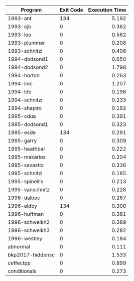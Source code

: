 | Program | Exit Code | Execution Time |
| ------- |:--------- | --------------:|
| 1993-ant | 134 | 5.192 |
| 1993-ejb | 0 | 0.362 |
| 1993-leo | 0 | 0.562 |
| 1993-plummer | 0 | 0.208 |
| 1993-schnitzi | 0 | 0.406 |
| 1994-dodsond1 | 0 | 0.650 |
| 1994-dodsond2 | 0 | 1.798 |
| 1994-horton | 0 | 0.263 |
| 1994-imc | 0 | 1.207 |
| 1994-ldb | 0 | 0.196 |
| 1994-schnitzi | 0 | 0.233 |
| 1994-shapiro | 0 | 0.192 |
| 1995-cdua | 0 | 0.391 |
| 1995-dodsond1 | 0 | 0.323 |
| 1995-esde | 134 | 0.291 |
| 1995-garry | 0 | 0.309 |
| 1995-heathbar | 0 | 0.222 |
| 1995-makarios | 0 | 0.204 |
| 1995-savastio | 0 | 0.336 |
| 1995-schnitzi | 0 | 0.185 |
| 1995-spinellis | 0 | 0.213 |
| 1995-vanschnitz | 0 | 0.228 |
| 1996-dalbec | 0 | 0.267 |
| 1996-eldby | 134 | 0.300 |
| 1996-huffman | 0 | 0.381 |
| 1996-schweikh2 | 0 | 0.389 |
| 1996-schweikh3 | 0 | 0.282 |
| 1996-westley | 0 | 0.184 |
| abnormal | 0 | 0.111 |
| bkp2017-hiddensc | 0 | 1.533 |
| ceffectpp | 0 | 0.899 |
| conditionals | 0 | 0.273 |
